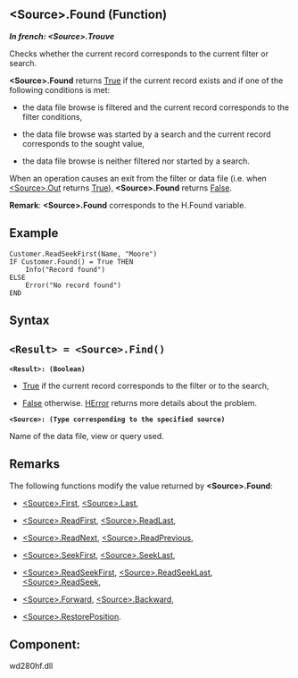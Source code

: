 


## &lt;Source&gt;.Found (Function)

***In french: &lt;Source&gt;.Trouve***



<a name="XUse"></a>
<a name="Use"></a>
<a name="description"></a>
Checks whether the current record corresponds to the current filter or search.

**&lt;Source&gt;.Found** returns <u><u><u>True</u></u></u> if the current record exists and if one of the following conditions is met:

- the data file browse is filtered and the current record corresponds to the filter conditions, 

- the data file browse was started by a search and the current record corresponds to the sought value, 

- the data file browse is neither filtered nor started by a search.




When an operation causes an exit from the filter or data file (i.e. when [&lt;Source&gt;.Out](../WDLang4/1000024605.md) returns <u><u><u>True</u></u></u>), **&lt;Source&gt;.Found** returns <u><u><u>False</u></u></u>.

**Remark**: **&lt;Source&gt;.Found** corresponds to the H.Found variable.


<a name="Example1"></a>
<a name="sample_code"></a>

## Example


```wl
Customer.ReadSeekFirst(Name, "Moore")
IF Customer.Found() = True THEN
	Info("Record found")
ELSE
	Error("No record found")
END
```

<a name="XSYNTAX"></a>
<a name="SYNTAX1"></a>

## Syntax

`<Result> = <Source>.Find()`
---

**`<Result>: (Boolean)`**



- <u><u><u><u>True</u></u></u></u> if the current record corresponds to the filter or to the search, 

- <u><u><u><u>False</u></u></u></u> otherwise. [HError](../WDLang4/3044088.md) returns more details about the problem.




**`<Source>: (Type corresponding to the specified source)`**

 
Name of the data file, view or query used. 



<a name="NOTE0"></a>
<a name="NOTE0_1"></a>

## Remarks
The following functions modify the value returned by **&lt;Source&gt;.Found**:

- [&lt;Source&gt;.First](../WDLang4/1000025048.md), [&lt;Source&gt;.Last](../WDLang4/1000024217.md),

- [&lt;Source&gt;.ReadFirst](../WDLang4/1000025022.md), [&lt;Source&gt;.ReadLast](../WDLang4/1000025020.md),

- [&lt;Source&gt;.ReadNext](../WDLang4/1000025035.md), [&lt;Source&gt;.ReadPrevious](../WDLang4/1000025021.md),

- [&lt;Source&gt;.SeekFirst](../WDLang4/1000025055.md), [&lt;Source&gt;.SeekLast](../WDLang4/1000025054.md),

- [&lt;Source&gt;.ReadSeekFirst](../WDLang4/1000025034.md), [&lt;Source&gt;.ReadSeekLast](../WDLang4/1000025024.md), [&lt;Source&gt;.ReadSeek](../WDLang4/1000025023.md),

- [&lt;Source&gt;.Forward](../WDLang4/1000024195.md), [&lt;Source&gt;.Backward](../WDLang4/1000025056.md),

- [&lt;Source&gt;.RestorePosition](../WDLang4/1000025061.md).




<a name="XComponent"></a>

## Component:
wd280hf.dll
